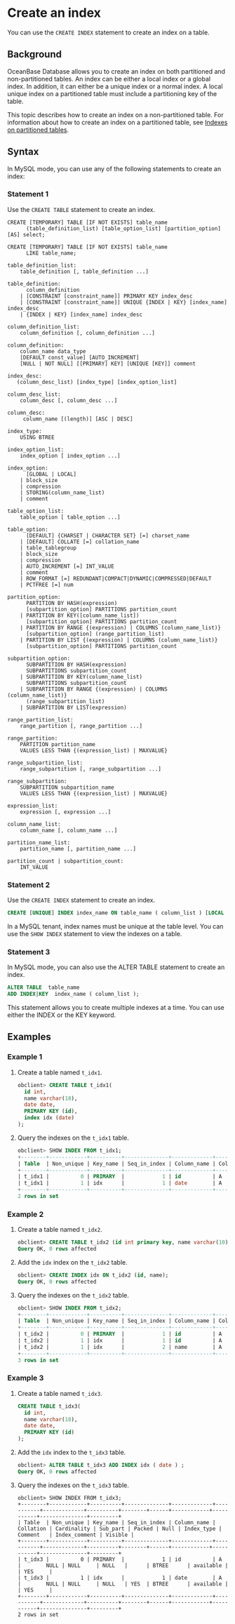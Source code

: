 # Create an index

You can use the `CREATE INDEX` statement to create an index on a table.

## Background

OceanBase Database allows you to create an index on both partitioned and non-partitioned tables. An index can be either a local index or a global index. In addition, it can either be a unique index or a normal index. A local unique index on a partitioned table must include a partitioning key of the table.

This topic describes how to create an index on a non-partitioned table. For information about how to create an index on a partitioned table, see [Indexes on partitioned tables](../7.create-and-manage-partition-table/7.partition-table-index.md).

## Syntax

In MySQL mode, you can use any of the following statements to create an index:

### Statement 1

Use the `CREATE TABLE` statement to create an index.

```unknow
CREATE [TEMPORARY] TABLE [IF NOT EXISTS] table_name
      (table_definition_list) [table_option_list] [partition_option] [AS] select;

CREATE [TEMPORARY] TABLE [IF NOT EXISTS] table_name
      LIKE table_name;

table_definition_list:
    table_definition [, table_definition ...]

table_definition:
      column_definition
    | [CONSTRAINT [constraint_name]] PRIMARY KEY index_desc
    | [CONSTRAINT [constraint_name]] UNIQUE {INDEX | KEY} [index_name] index_desc
    | {INDEX | KEY} [index_name] index_desc

column_definition_list:
    column_definition [, column_definition ...]

column_definition:
    column_name data_type
    [DEFAULT const_value] [AUTO_INCREMENT]
    [NULL | NOT NULL] [[PRIMARY] KEY] [UNIQUE [KEY]] comment

index_desc:
   (column_desc_list) [index_type] [index_option_list]

column_desc_list:
    column_desc [, column_desc ...]

column_desc:
     column_name [(length)] [ASC | DESC]

index_type:
    USING BTREE

index_option_list:
    index_option [ index_option ...]

index_option:
      [GLOBAL | LOCAL]
    | block_size
    | compression
    | STORING(column_name_list)
    | comment

table_option_list:
    table_option [ table_option ...]

table_option:
      [DEFAULT] {CHARSET | CHARACTER SET} [=] charset_name
    | [DEFAULT] COLLATE [=] collation_name
    | table_tablegroup
    | block_size
    | compression
    | AUTO_INCREMENT [=] INT_VALUE
    | comment
    | ROW_FORMAT [=] REDUNDANT|COMPACT|DYNAMIC|COMPRESSED|DEFAULT
    | PCTFREE [=] num

partition_option:
      PARTITION BY HASH(expression)
      [subpartition_option] PARTITIONS partition_count
    | PARTITION BY KEY([column_name_list])
      [subpartition_option] PARTITIONS partition_count
    | PARTITION BY RANGE {(expression) | COLUMNS (column_name_list)}
      [subpartition_option] (range_partition_list)
    | PARTITION BY LIST {(expression) | COLUMNS (column_name_list)}
      [subpartition_option] PARTITIONS partition_count

subpartition_option:
      SUBPARTITION BY HASH(expression)
      SUBPARTITIONS subpartition_count
    | SUBPARTITION BY KEY(column_name_list)
      SUBPARTITIONS subpartition_count
    | SUBPARTITION BY RANGE {(expression) | COLUMNS (column_name_list)}
      (range_subpartition_list)
    | SUBPARTITION BY LIST(expression)

range_partition_list:
    range_partition [, range_partition ...]

range_partition:
    PARTITION partition_name
    VALUES LESS THAN {(expression_list) | MAXVALUE}

range_subpartition_list:
    range_subpartition [, range_subpartition ...]

range_subpartition:
    SUBPARTITION subpartition_name
    VALUES LESS THAN {(expression_list) | MAXVALUE}

expression_list:
    expression [, expression ...]

column_name_list:
    column_name [, column_name ...]

partition_name_list:
    partition_name [, partition_name ...]

partition_count | subpartition_count:
    INT_VALUE
```

### Statement 2

Use the `CREATE INDEX` statement to create an index.

```sql
CREATE [UNIQUE] INDEX index_name ON table_name ( column_list ) [LOCAL | GLOBAL] [ PARTITION BY column_list PARTITIONS N ];
```

In a MySQL tenant, index names must be unique at the table level. You can use the `SHOW INDEX` statement to view the indexes on a table.

### Statement 3

In MySQL mode, you can also use the ALTER TABLE statement to create an index.

```sql
ALTER TABLE  table_name  
ADD INDEX|KEY  index_name ( column_list );
```

This statement allows you to create multiple indexes at a time. You can use either the INDEX or the KEY keyword.

## Examples

### Example 1

1. Create a table named `t_idx1`.

   ```sql
   obclient> CREATE TABLE t_idx1(
     id int,
     name varchar(18),
     date date,
     PRIMARY KEY (id),
     index idx (date)
   );
   ```

2. Query the indexes on the `t_idx1` table.

   ```sql
   obclient> SHOW INDEX FROM t_idx1;
   +--------+------------+----------+--------------+-------------+-----------+-------------+----------+--------+------+------------+-----------+---------------+---------+
   | Table  | Non_unique | Key_name | Seq_in_index | Column_name | Collation | Cardinality | Sub_part | Packed | Null | Index_type | Comment   | Index_comment | Visible |
   +--------+------------+----------+--------------+-------------+-----------+-------------+----------+--------+------+------------+-----------+---------------+---------+
   | t_idx1 |          0 | PRIMARY  |            1 | id          | A         |        NULL | NULL     | NULL   |      | BTREE      | available |               | YES     |
   | t_idx1 |          1 | idx      |            1 | date        | A         |        NULL | NULL     | NULL   | YES  | BTREE      | available |               | YES     |
   +--------+------------+----------+--------------+-------------+-----------+-------------+----------+--------+------+------------+-----------+---------------+---------+
   2 rows in set
   ```

### Example 2

1. Create a table named `t_idx2`.

   ```sql
   obclient> CREATE TABLE t_idx2 (id int primary key, name varchar(10));
   Query OK, 0 rows affected
   ```

2. Add the `idx` index on the `t_idx2` table.

   ```sql
   obclient> CREATE INDEX idx ON t_idx2 (id, name);
   Query OK, 0 rows affected
   ```

3. Query the indexes on the `t_idx2` table.

   ```sql
   obclient> SHOW INDEX FROM t_idx2;
   +--------+------------+----------+--------------+-------------+-----------+-------------+----------+--------+------+------------+-----------+---------------+---------+
   | Table  | Non_unique | Key_name | Seq_in_index | Column_name | Collation | Cardinality | Sub_part | Packed | Null | Index_type | Comment   | Index_comment | Visible |
   +--------+------------+----------+--------------+-------------+-----------+-------------+----------+--------+------+------------+-----------+---------------+---------+
   | t_idx2 |          0 | PRIMARY  |            1 | id          | A         |        NULL | NULL     | NULL   |      | BTREE      | available |               | YES     |
   | t_idx2 |          1 | idx      |            1 | id          | A         |        NULL | NULL     | NULL   |      | BTREE      | available |               | YES     |
   | t_idx2 |          1 | idx      |            2 | name        | A         |        NULL | NULL     | NULL   | YES  | BTREE      | available |               | YES     |
   +--------+------------+----------+--------------+-------------+-----------+-------------+----------+--------+------+------------+-----------+---------------+---------+
   3 rows in set
   ```

### Example 3

1. Create a table named `t_idx3`.

   ```sql
   CREATE TABLE t_idx3(
     id int,
     name varchar(18),
     date date,
     PRIMARY KEY (id)
   );
   ```

2. Add the `idx` index to the `t_idx3` table.

   ```sql
   obclient> ALTER TABLE t_idx3 ADD INDEX idx ( date ) ;
   Query OK, 0 rows affected
   ```

3. Query the indexes on the `t_idx3` table.

   ```unknow
   obclient> SHOW INDEX FROM t_idx3;
   +--------+------------+----------+--------------+-------------+-----------+-------------+----------+--------+------+------------+-----------+---------------+---------+
   | Table  | Non_unique | Key_name | Seq_in_index | Column_name | Collation | Cardinality | Sub_part | Packed | Null | Index_type | Comment   | Index_comment | Visible |
   +--------+------------+----------+--------------+-------------+-----------+-------------+----------+--------+------+------------+-----------+---------------+---------+
   | t_idx3 |          0 | PRIMARY  |            1 | id          | A         |        NULL | NULL     | NULL   |      | BTREE      | available |               | YES     |
   | t_idx3 |          1 | idx      |            1 | date        | A         |        NULL | NULL     | NULL   | YES  | BTREE      | available |               | YES     |
   +--------+------------+----------+--------------+-------------+-----------+-------------+----------+--------+------+------------+-----------+---------------+---------+
   2 rows in set
   ```
